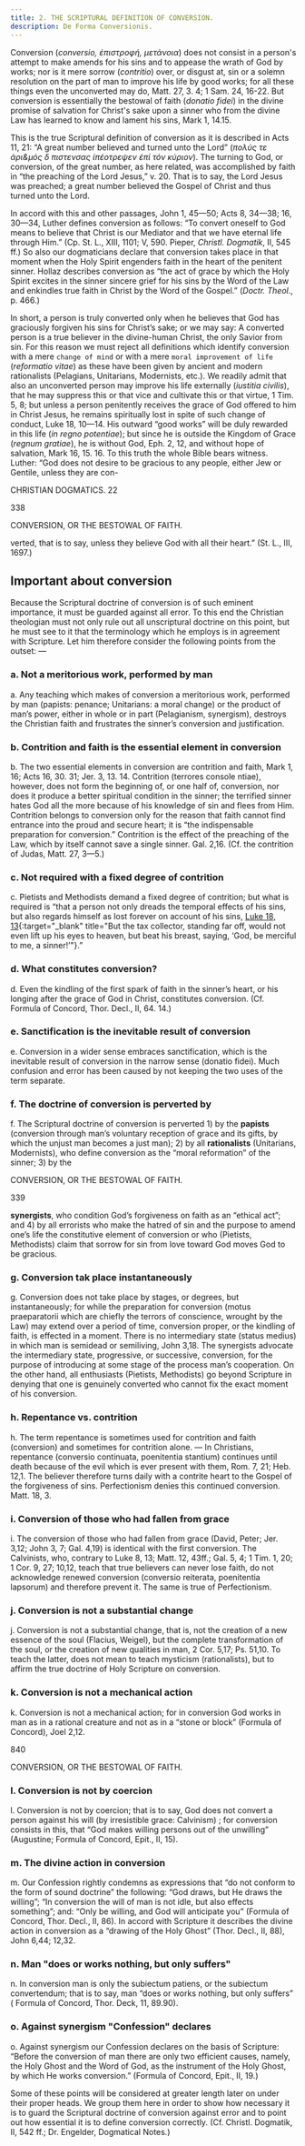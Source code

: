 ```yaml
---
title: 2. THE SCRIPTURAL DEFINITION OF CONVERSION.
description: De Forma Conversionis.
---
```


Conversion (_conversio, ἐπιστροφή, μετάνοια_) does not consist in a person's attempt to make amends for his sins and to appease the wrath of God by works; nor is it mere sorrow (_contritio_) over, or disgust at, sin or a solemn resolution on the part of man to improve his life by good works; for all these things even the unconverted may do, Matt. 27, 3. 4; 1 Sam. 24, 16-22. But conversion is essentially the bestowal of faith (_donatio fidei_) in the divine promise of salvation for Christ's sake upon a sinner who from the divine Law has learned to know and lament his sins, Mark 1, 14.15. 

This is the true Scriptural definition of conversion as it is described in Acts 11, 21: “A great number believed and turned unto the Lord” (_πολύς τε άρι&μός δ πιστενσας ίπέοτρεψεν έπί τόν κύριον_). The turning to God, or conversion, of the great number, as here related, was accomplished by faith in “the preaching of the Lord Jesus,” v. 20. That is to say, the Lord Jesus was preached; a great number believed the Gospel of Christ and thus turned unto the Lord. 

In accord with this and other passages, John 1, 45—50; Acts 8, 34—38; 16, 30—34, Luther defines conversion as follows: “To convert oneself to God means to believe that Christ is our Mediator and that we have eternal life through Him.” (Cp. St. L., XIII, 1101; V, 590. Pieper, _Christl. Dogmatik_, II, 545 ff.) So also our dogmaticians declare that conversion takes place in that moment when the Holy Spirit engenders faith in the heart of the penitent sinner. Hollaz describes conversion as “the act of grace by which the Holy Spirit excites in the sinner sincere grief for his sins by the Word of the Law and enkindles true faith in Christ by the Word of the Gospel.” (_Doctr. Theol_., p. 466.) 

In short, a person is truly converted only when he believes that God has graciously forgiven his sins for Christ’s sake; or we may say: A converted person is a true believer in the divine-human Christ, the only Savior from sin. For this reason we must reject all definitions which identify conversion with a mere `change of mind` or with a mere `moral improvement of life` (_reformatio vitae_) as these have been given by ancient and modern rationalists (Pelagians, Unitarians, Modernists, etc.). We readily admit that also an unconverted person may improve his life externally (_iustitia civilis_), that he may suppress this or that vice and cultivate this or that virtue, 1 Tim. 5, 8; but unless a person penitently receives the grace of God offered to him in Christ Jesus, he remains spiritually lost in spite of such change of conduct, Luke 18, 10—14. His outward “good works” will be duly rewarded in this life (_in regno potentiae_); but since he is outside the Kingdom of Grace (_regnum gratiae_), he is without God, Eph. 2, 12, and without hope of salvation, Mark 16, 15. 16. To this truth the whole Bible bears witness. Luther: “God does not desire to be gracious to any people, either Jew or Gentile, unless they are con- 

CHRISTIAN DOGMATICS. 22 



338 


CONVERSION, OR THE BESTOWAL OF FAITH. 


verted, that is to say, unless they believe God with all their heart.” (St. L., III, 1697.) 

## Important about conversion

Because the Scriptural doctrine of conversion is of such eminent importance, it must be guarded against all error. To this end the Christian theologian must not only rule out all unscriptural doctrine on this point, but he must see to it that the terminology which he employs is in agreement with Scripture. Let him therefore consider the following points from the outset: — 

### a. Not a meritorious work, performed by man

a. Any teaching which makes of conversion a meritorious work, performed by man (papists: penance; Unitarians: a moral change) or the product of man’s power, either in whole or in part (Pelagianism, synergism), destroys the Christian faith and frustrates the sinner’s conversion and justification. 

### b. Contrition and faith is the essential element in conversion

b. The two essential elements in conversion are contrition and faith, Mark 1, 16; Acts 16, 30. 31; Jer. 3, 13. 14. Contrition (terrores console ntiae), however, does not form the beginning of, or one half of, conversion, nor does it produce a better spiritual condition in the sinner; the terrified sinner hates God all the more because of his knowledge of sin and flees from Him. Contrition belongs to conversion only for the reason that faith cannot find entrance into the proud and secure heart; it is “the indispensable preparation for conversion.” Contrition is the effect of the preaching of the Law, which by itself cannot save a single sinner. Gal. 2,16. (Cf. the contrition of Judas, Matt. 27, 3—5.) 

### c. Not required with a fixed degree of contrition

c. Pietists and Methodists demand a fixed degree of contrition; but what is required is “that a person not only dreads the temporal effects of his sins, but also regards himself as lost forever on account of his sins, [Luke 18, 13](https://biblehub.com/crossref/luke/18-13.htm){:target="_blank" title="But the tax collector, standing far off, would not even lift up his eyes to heaven, but beat his breast, saying, ‘God, be merciful to me, a sinner!’"}.” 

### d. What constitutes conversion?

d. Even the kindling of the first spark of faith in the sinner’s heart, or his longing after the grace of God in Christ, constitutes conversion. (Cf. Formula of Concord, Thor. Decl., II, 64. 14.) 

### e. Sanctification is the inevitable result of conversion

e. Conversion in a wider sense embraces sanctification, which is the inevitable result of conversion in the narrow sense (donatio fidei). Much confusion and error has been caused by not keeping the two uses of the term separate. 

### f. The doctrine of conversion is perverted by

f. The Scriptural doctrine of conversion is perverted 1) by the **papists** (conversion through man’s voluntary reception of grace and its gifts, by which the unjust man becomes a just man); 2) by all **rationalists** (Unitarians, Modernists), who define conversion as the “moral reformation” of the sinner; 3) by the 



CONVERSION, OR THE BESTOWAL OF FAITH. 


339 


**synergists**, who condition God’s forgiveness on faith as an “ethical act”; and 4) by all errorists who make the hatred of sin and the purpose to amend one’s life the constitutive element of conversion or who (Pietists, Methodists) claim that sorrow for sin from love toward God moves God to be gracious. 

### g. Conversion tak place instantaneously

g. Conversion does not take place by stages, or degrees, but instantaneously; for while the preparation for conversion (motus praeparatorii which are chiefly the terrors of conscience, wrought by the Law) may extend over a period of time, conversion proper, or the kindling of faith, is effected in a moment. There is no intermediary state (status medius) in which man is semidead or semiliving, John 3,18. The synergists advocate the intermediary state, progressive, or successive, conversion, for the purpose of introducing at some stage of the process man’s cooperation. On the other hand, all enthusiasts (Pietists, Methodists) go beyond Scripture in denying that one is genuinely converted who cannot fix the exact moment of his conversion. 

### h. Repentance vs. contrition

h. The term repentance is sometimes used for contrition and faith (conversion) and sometimes for contrition alone. — In Christians, repentance (conversio continuata, poenitentia stantium) continues until death because of the evil which is ever present with them, Rom. 7, 21; Heb. 12,1. The believer therefore turns daily with a contrite heart to the Gospel of the forgiveness of sins. Perfectionism denies this continued conversion. Matt. 18, 3. 

### i. Conversion of those who had fallen from grace

i. The conversion of those who had fallen from grace (David, Peter; Jer. 3,12; John 3, 7; Gal. 4,19) is identical with the first conversion. The Calvinists, who, contrary to Luke 8, 13; Matt. 12, 43ff.; Gal. 5, 4; 1 Tim. 1, 20; 1 Cor. 9, 27; 10,12, teach that true believers can never lose faith, do not acknowledge renewed conversion (conversio reiterata, poenitentia lapsorum) and therefore prevent it. The same is true of Perfectionism. 

### j. Conversion is not a substantial change

j. Conversion is not a substantial change, that is, not the creation of a new essence of the soul (Flacius, Weigel), but the complete transformation of the soul, or the creation of new qualities in man, 2 Cor. 5,17; Ps. 51,10. To teach the latter, does not mean to teach mysticism (rationalists), but to affirm the true doctrine of Holy Scripture on conversion. 

### k. Conversion is not a mechanical action

k. Conversion is not a mechanical action; for in conversion God works in man as in a rational creature and not as in a “stone or block” (Formula of Concord), Joel 2,12. 



840 


CONVERSION, OR THE BESTOWAL OF FAITH. 

### l. Conversion is not by coercion

l. Conversion is not by coercion; that is to say, God does not convert a person against his will (by irresistible grace: Calvinism) ; for conversion consists in this, that “God makes willing persons out of the unwilling” (Augustine; Formula of Concord, Epit., II, 15). 

### m. The divine action in conversion

m. Our Confession rightly condemns as expressions that “do not conform to the form of sound doctrine” the following: “God draws, but He draws the willing”; “In conversion the will of man is not idle, but also effects something”; and: “Only be willing, and God will anticipate you” (Formula of Concord, Thor. Decl., II, 86). In accord with Scripture it describes the divine action in conversion as a “drawing of the Holy Ghost” (Thor. Decl., II, 88), John 6,44; 12,32. 

### n. Man "does or works nothing, but only suffers"

n. In conversion man is only the subiectum patiens, or the subiectum convertendum; that is to say, man “does or works nothing, but only suffers” ( Formula of Concord, Thor. Deck, 11, 89.90). 

### o. Against synergism "Confession" declares

o. Against synergism our Confession declares on the basis of Scripture: “Before the conversion of man there are only two efficient causes, namely, the Holy Ghost and the Word of God, as the instrument of the Holy Ghost, by which He works conversion.” (Formula of Concord, Epit., II, 19.) 

Some of these points will be considered at greater length later on under their proper heads. We group them here in order to show how necessary it is to guard the Scriptural doctrine of conversion against error and to point out how essential it is to define conversion correctly. (Cf. Christl. Dogmatik, II, 542 ff.; Dr. Engelder, Dogmatical Notes.) 
